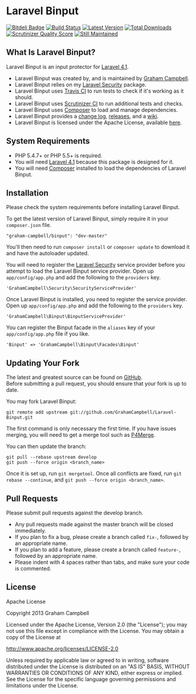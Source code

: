 Laravel Binput
==============


[![Bitdeli Badge](https://d2weczhvl823v0.cloudfront.net/GrahamCampbell/Laravel-Binput/trend.png)](https://bitdeli.com/free "Bitdeli Badge")
[![Build Status](https://travis-ci.org/GrahamCampbell/Laravel-Binput.png?branch=master)](https://travis-ci.org/GrahamCampbell/Laravel-Binput)
[![Latest Version](https://poser.pugx.org/graham-campbell/binput/v/stable.png)](https://packagist.org/packages/graham-campbell/binput)
[![Total Downloads](https://poser.pugx.org/graham-campbell/binput/downloads.png)](https://packagist.org/packages/graham-campbell/binput)
[![Scrutinizer Quality Score](https://scrutinizer-ci.com/g/GrahamCampbell/Laravel-Binput/badges/quality-score.png?s=5b1bca08ae3b2c0cdfc2be27541d5dd077e03200)](https://scrutinizer-ci.com/g/GrahamCampbell/Laravel-Binput)
[![Still Maintained](http://stillmaintained.com/GrahamCampbell/Laravel-Binput.png)](http://stillmaintained.com/GrahamCampbell/Laravel-Binput)


## What Is Laravel Binput?

Laravel Binput is an input protector for [Laravel 4.1](http://laravel.com).  

* Laravel Binput was created by, and is maintained by [Graham Campbell](https://github.com/GrahamCampbell).  
* Laravel Binput relies on my [Laravel Security](https://github.com/GrahamCampbell/Laravel-Security) package.  
* Laravel Binput uses [Travis CI](https://travis-ci.org/GrahamCampbell/Laravel-Binput) to run tests to check if it's working as it should.  
* Laravel Binput uses [Scrutinizer CI](https://scrutinizer-ci.com/g/GrahamCampbell/Laravel-Binput) to run additional tests and checks.  
* Laravel Binput uses [Composer](https://getcomposer.org) to load and manage dependencies.  
* Laravel Binput provides a [change log](https://github.com/GrahamCampbell/Laravel-Binput/blob/master/CHANGELOG.md), [releases](https://github.com/GrahamCampbell/Laravel-Binput/releases), and a [wiki](https://github.com/GrahamCampbell/Laravel-Binput/wiki).  
* Laravel Binput is licensed under the Apache License, available [here](https://github.com/GrahamCampbell/Laravel-Binput/blob/master/LICENSE.md).  


## System Requirements

* PHP 5.4.7+ or PHP 5.5+ is required.
* You will need [Laravel 4.1](http://laravel.com) because this package is designed for it.  
* You will need [Composer](https://getcomposer.org) installed to load the dependencies of Laravel Binput.  


## Installation

Please check the system requirements before installing Laravel Binput.  

To get the latest version of Laravel Binput, simply require it in your `composer.json` file.

`"graham-campbell/binput": "dev-master"`

You'll then need to run `composer install` or `composer update` to download it and have the autoloader updated.

You will need to register the [Laravel Security](https://github.com/GrahamCampbell/Laravel-Security) service provider before you attempt to load the Laravel Binput service provider. Open up `app/config/app.php` and add the following to the `providers` key.

`'GrahamCampbell\Security\SecurityServiceProvider'`

Once Laravel Binput is installed, you need to register the service provider. Open up `app/config/app.php` and add the following to the `providers` key.

`'GrahamCampbell\Binput\BinputServiceProvider'`

You can register the Binput facade in the `aliases` key of your `app/config/app.php` file if you like.

`'Binput' => 'GrahamCampbell\Binput\Facades\Binput'`


## Updating Your Fork

The latest and greatest source can be found on [GitHub](https://github.com/GrahamCampbell/Laravel-Binput).  
Before submitting a pull request, you should ensure that your fork is up to date.  

You may fork Laravel Binput:  

    git remote add upstream git://github.com/GrahamCampbell/Laravel-Binput.git

The first command is only necessary the first time. If you have issues merging, you will need to get a merge tool such as [P4Merge](http://perforce.com/product/components/perforce_visual_merge_and_diff_tools).  

You can then update the branch:  

    git pull --rebase upstream develop
    git push --force origin <branch_name>

Once it is set up, run `git mergetool`. Once all conflicts are fixed, run `git rebase --continue`, and `git push --force origin <branch_name>`.  


## Pull Requests

Please submit pull requests against the develop branch.  

* Any pull requests made against the master branch will be closed immediately.  
* If you plan to fix a bug, please create a branch called `fix-`, followed by an appropriate name.  
* If you plan to add a feature, please create a branch called `feature-`, followed by an appropriate name.  
* Please indent with 4 spaces rather than tabs, and make sure your code is commented.  


## License

Apache License  

Copyright 2013 Graham Campbell  

Licensed under the Apache License, Version 2.0 (the "License");
you may not use this file except in compliance with the License.
You may obtain a copy of the License at  

 http://www.apache.org/licenses/LICENSE-2.0  

Unless required by applicable law or agreed to in writing, software
distributed under the License is distributed on an "AS IS" BASIS,
WITHOUT WARRANTIES OR CONDITIONS OF ANY KIND, either express or implied.
See the License for the specific language governing permissions and
limitations under the License.  
